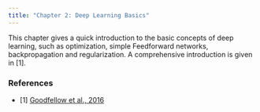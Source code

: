 ```yaml
---
title: "Chapter 2: Deep Learning Basics"
---
```

This chapter gives a quick introduction to the basic concepts of deep learning, such as optimization, simple Feedforward networks, backpropagation and regularization. A comprehensive introduction is given in [1].

<!--more-->

### References 

- [1] [Goodfellow et al., 2016](https://www.deeplearningbook.org/)
